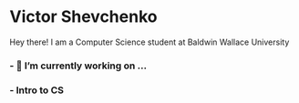 # Victor Shevchenko

 Hey there! I am a Computer Science student at Baldwin Wallace University

### - 🔭 I’m currently working on ...

### - Intro to CS 
